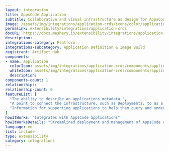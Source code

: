 ```yaml
---
layout: integration
title: AppsCode Application
subtitle: Collaborative and visual infrastructure as design for AppsCode Application
image: /assets/img/integrations/application-crds/icons/color/application-crds-color.svg
permalink: extensibility/integrations/application-crds
docURL: https://docs.meshery.io/extensibility/integrations/application-crds
description: 
integrations-category: Platform
integrations-subcategory: Application Definition & Image Build
registrant: Artifact Hub
components: 
- name: application
  colorIcon: assets/img/integrations/application-crds/components/application/icons/color/application-color.svg
  whiteIcon: assets/img/integrations/application-crds/components/application/icons/white/application-white.svg
  description: 
components-count: 1
relationships: 
relationship-count: 0
featureList: [
  "The ability to describe an applications metadata.",
  "A point to connect the infrastructure, such as Deployments, to as a root object.",
  "Information for supporting applications to help them query and understand the objects supporting an application."
]
howItWorks: "Integrates with AppsCode applications"
howItWorksDetails: "Streamlined deployment and management of AppsCode applications in Kubernetes"
language: en
list: include
type: extensibility
category: integrations
---
```

